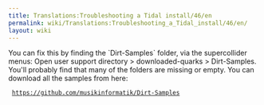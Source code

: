 ```yaml
---
title: Translations:Troubleshooting a Tidal install/46/en
permalink: wiki/Translations:Troubleshooting_a_Tidal_install/46/en/
layout: wiki
---
```


You can fix this by finding the \`Dirt-Samples\` folder, via the
supercollider menus: Open user support directory &gt; downloaded-quarks
&gt; Dirt-Samples. You'll probably find that many of the folders are
missing or empty. You can download all the samples from here:

` `[`https://github.com/musikinformatik/Dirt-Samples`](https://github.com/musikinformatik/Dirt-Samples)
